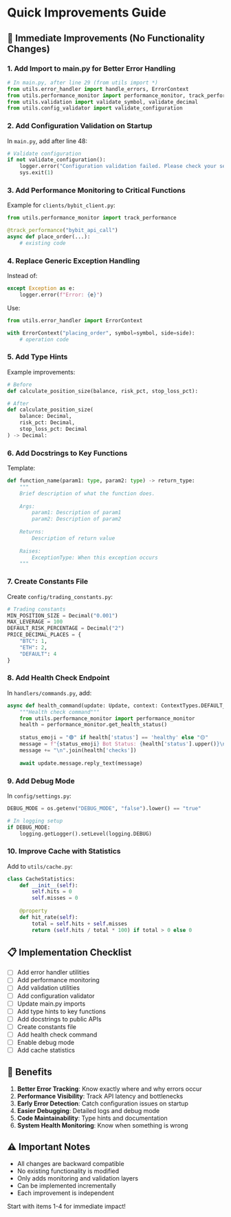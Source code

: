 # Quick Improvements Guide

## 🚀 Immediate Improvements (No Functionality Changes)

### 1. **Add Import to main.py for Better Error Handling**
```python
# In main.py, after line 29 (from utils import *)
from utils.error_handler import handle_errors, ErrorContext
from utils.performance_monitor import performance_monitor, track_performance
from utils.validation import validate_symbol, validate_decimal
from utils.config_validator import validate_configuration
```

### 2. **Add Configuration Validation on Startup**
In `main.py`, add after line 48:
```python
# Validate configuration
if not validate_configuration():
    logger.error("Configuration validation failed. Please check your settings.")
    sys.exit(1)
```

### 3. **Add Performance Monitoring to Critical Functions**
Example for `clients/bybit_client.py`:
```python
from utils.performance_monitor import track_performance

@track_performance("bybit_api_call")
async def place_order(...):
    # existing code
```

### 4. **Replace Generic Exception Handling**
Instead of:
```python
except Exception as e:
    logger.error(f"Error: {e}")
```

Use:
```python
from utils.error_handler import ErrorContext

with ErrorContext("placing_order", symbol=symbol, side=side):
    # operation code
```

### 5. **Add Type Hints**
Example improvements:
```python
# Before
def calculate_position_size(balance, risk_pct, stop_loss_pct):

# After
def calculate_position_size(
    balance: Decimal, 
    risk_pct: Decimal, 
    stop_loss_pct: Decimal
) -> Decimal:
```

### 6. **Add Docstrings to Key Functions**
Template:
```python
def function_name(param1: type, param2: type) -> return_type:
    """
    Brief description of what the function does.
    
    Args:
        param1: Description of param1
        param2: Description of param2
        
    Returns:
        Description of return value
        
    Raises:
        ExceptionType: When this exception occurs
    """
```

### 7. **Create Constants File**
Create `config/trading_constants.py`:
```python
# Trading constants
MIN_POSITION_SIZE = Decimal("0.001")
MAX_LEVERAGE = 100
DEFAULT_RISK_PERCENTAGE = Decimal("2")
PRICE_DECIMAL_PLACES = {
    "BTC": 1,
    "ETH": 2,
    "DEFAULT": 4
}
```

### 8. **Add Health Check Endpoint**
In `handlers/commands.py`, add:
```python
async def health_command(update: Update, context: ContextTypes.DEFAULT_TYPE) -> None:
    """Health check command"""
    from utils.performance_monitor import performance_monitor
    health = performance_monitor.get_health_status()
    
    status_emoji = "🟢" if health['status'] == 'healthy' else "🟡"
    message = f"{status_emoji} Bot Status: {health['status'].upper()}\n"
    message += "\n".join(health['checks'])
    
    await update.message.reply_text(message)
```

### 9. **Add Debug Mode**
In `config/settings.py`:
```python
DEBUG_MODE = os.getenv("DEBUG_MODE", "false").lower() == "true"

# In logging setup
if DEBUG_MODE:
    logging.getLogger().setLevel(logging.DEBUG)
```

### 10. **Improve Cache with Statistics**
Add to `utils/cache.py`:
```python
class CacheStatistics:
    def __init__(self):
        self.hits = 0
        self.misses = 0
        
    @property
    def hit_rate(self):
        total = self.hits + self.misses
        return (self.hits / total * 100) if total > 0 else 0
```

## 📋 Implementation Checklist

- [ ] Add error handler utilities
- [ ] Add performance monitoring
- [ ] Add validation utilities
- [ ] Add configuration validator
- [ ] Update main.py imports
- [ ] Add type hints to key functions
- [ ] Add docstrings to public APIs
- [ ] Create constants file
- [ ] Add health check command
- [ ] Enable debug mode
- [ ] Add cache statistics

## 🎯 Benefits

1. **Better Error Tracking**: Know exactly where and why errors occur
2. **Performance Visibility**: Track API latency and bottlenecks
3. **Early Error Detection**: Catch configuration issues on startup
4. **Easier Debugging**: Detailed logs and debug mode
5. **Code Maintainability**: Type hints and documentation
6. **System Health Monitoring**: Know when something is wrong

## ⚠️ Important Notes

- All changes are backward compatible
- No existing functionality is modified
- Only adds monitoring and validation layers
- Can be implemented incrementally
- Each improvement is independent

Start with items 1-4 for immediate impact!